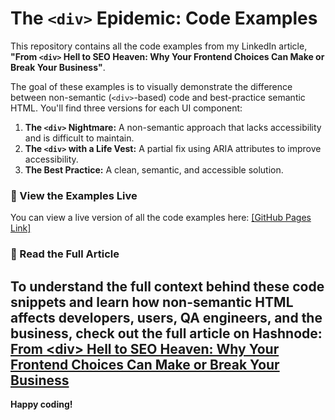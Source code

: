 # The `<div>` Epidemic: Code Examples

This repository contains all the code examples from my LinkedIn article, **"From `<div>` Hell to SEO Heaven: Why Your Frontend Choices Can Make or Break Your Business"**.

The goal of these examples is to visually demonstrate the difference between non-semantic (`<div>`-based) code and best-practice semantic HTML. You'll find three versions for each UI component:

1.  **The `<div>` Nightmare:** A non-semantic approach that lacks accessibility and is difficult to maintain.
2.  **The `<div>` with a Life Vest:** A partial fix using ARIA attributes to improve accessibility.
3.  **The Best Practice:** A clean, semantic, and accessible solution.

### 🔗 View the Examples Live

You can view a live version of all the code examples here:
[[GitHub Pages Link]](https://andrey-roshchupkin.github.io/div-epidemic-code-examles/)

### 📝 Read the Full Article

## To understand the full context behind these code snippets and learn how non-semantic HTML affects developers, users, QA engineers, and the business, check out the full article on Hashnode: [From &lt;div&gt; Hell to SEO Heaven: Why Your Frontend Choices Can Make or Break Your Business](https://sdet-andrew.hashnode.dev/from-div-hell-to-seo-heaven-why-your-frontend-choices-can-make-or-break-your-business)

**Happy coding!**
